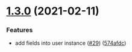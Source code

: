 # [1.3.0](https://github.com/ivao-brasil/ivao-socialite/compare/v1.2.1...v1.3.0) (2021-02-11)


### Features

* add fields into user instance ([#29](https://github.com/ivao-brasil/ivao-socialite/issues/29)) ([574afdc](https://github.com/ivao-brasil/ivao-socialite/commit/574afdc4b139d9343307840a94df9af1db74b237))

